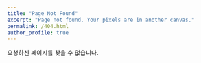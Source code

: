 ```yaml
---
title: "Page Not Found"
excerpt: "Page not found. Your pixels are in another canvas."
permalink: /404.html
author_profile: true
---
```


요청하신 페이지를 찾을 수 없습니다.

<script>
    var GOOG_FIXURL_LANG = 'en';
    var GOOG_FIXURL_SITE = 'https://yn-e-si.github.io/'
</script>
<script src="https://linkhelp.clients.google.com/tbproxy/lh/wm/fixurl.js">
</script>
